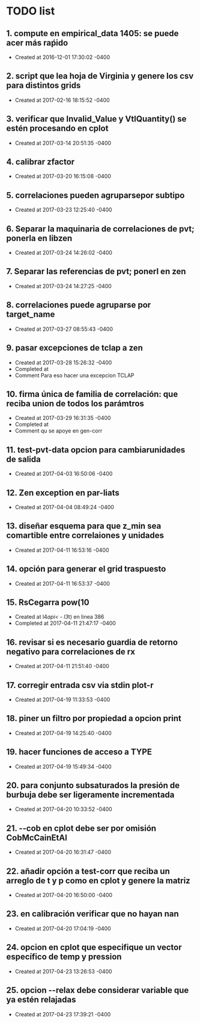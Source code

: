 # TODO list
## 1. compute en empirical_data 1405: se puede acer más raṕido
- Created at   2016-12-01 17:30:02 -0400

## 2. script que lea hoja de Virginia y genere los csv para distintos grids
- Created at   2017-02-16 18:15:52 -0400

## 3. verificar que Invalid_Value y VtlQuantity() se estén procesando en cplot
- Created at   2017-03-14 20:51:35 -0400

## 4. calibrar zfactor
- Created at   2017-03-20 16:15:08 -0400

## 5. correlaciones pueden agruparsepor subtipo
- Created at   2017-03-23 12:25:40 -0400

## 6. Separar la maquinaria de correlaciones de pvt; ponerla en libzen
- Created at   2017-03-24 14:26:02 -0400

## 7. Separar las referencias de pvt; ponerl en zen
- Created at   2017-03-24 14:27:25 -0400

## 8. correlaciones puede agruparse por target_name
- Created at   2017-03-27 08:55:43 -0400

## 9. pasar excepciones de tclap a zen
- Created at   2017-03-28 15:26:32 -0400
- Completed at 
- Comment      Para eso hacer una excepcion TCLAP

## 10. firma única de familia de correlación: que reciba union de todos los parámtros
- Created at   2017-03-29 16:31:35 -0400
- Completed at 
- Comment      qu se apoye en gen-corr

## 11. test-pvt-data opcion para cambiarunidades de salida
- Created at   2017-04-03 16:50:06 -0400

## 12. Zen exception en par-liats
- Created at   2017-04-04 08:49:24 -0400

## 13. diseñar esquema para que z_min sea comartible entre correlaiones y unidades
- Created at   2017-04-11 16:53:16 -0400

## 14. opción para generar el grid traspuesto
- Created at   2017-04-11 16:53:37 -0400

## 15. RsCegarra pow(10
- Created at    l4*api< - l3*t) en linea 386
- Completed at 2017-04-11 21:47:17 -0400

## 16. revisar si es necesario guardia de retorno negativo para correlaciones de rx
- Created at   2017-04-11 21:51:40 -0400

## 17. corregir entrada csv via stdin plot-r
- Created at   2017-04-19 11:33:53 -0400

## 18. piner un filtro por propiedad a opcion print
- Created at   2017-04-19 14:25:40 -0400

## 19. hacer funciones de acceso a TYPE
- Created at   2017-04-19 15:49:34 -0400

## 20. para conjunto subsaturados la presión de burbuja debe ser ligeramente incrementada
- Created at   2017-04-20 10:33:52 -0400

## 21. --cob en cplot debe ser por omisión CobMcCainEtAl
- Created at   2017-04-20 16:31:47 -0400

## 22. añadir opción a test-corr que reciba un arreglo de t y p como en cplot y genere la matriz
- Created at   2017-04-20 16:50:00 -0400

## 23. en calibración verificar que no hayan nan
- Created at   2017-04-20 17:04:19 -0400

## 24. opcion en cplot que especifique un vector específico de temp y pression
- Created at   2017-04-23 13:26:53 -0400

## 25. opcion --relax debe considerar variable que ya estén relajadas
- Created at   2017-04-23 17:39:21 -0400

